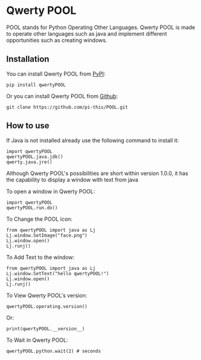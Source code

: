 # Qwerty POOL

POOL stands for Python Operating Other Languages.
Qwerty POOL is made to operate other languages such as java and implement different opportunities such as creating windows.

## Installation

You can install Qwerty POOL from [PyPI](https://pypi.org/project/qwertyPOOL/):

    pip install qwertyPOOL

Or you can install Qwerty POOL from [Github](https://github.com/pi-this/POOL):

    git clone https://github.com/pi-this/POOL.git

## How to use

If Java is not installed already use the following command to install it:

    import qwertyPOOL
    qwertyPOOL.java.jdk()
    qwerty.java.jre()

Although Qwerty POOL's possibilities are short within version 1.0.0, it has the capability to display a window with text from java

To open a window in Qwerty POOL:

    import qwertyPOOL
    qwertyPOOL.run.do()

To Change the POOL icon:

    from qwertyPOOL import java as Lj
    Lj.window.SetImage("face.png")
    Lj.window.open()
    Lj.runj()

To Add Text to the window:

    from qwertyPOOL import java as Lj
    Lj.window.SetText("hello qwertyPOOL!")
    Lj.window.open()
    Lj.runj()
    
To View Qwerty POOL's version:
    
    qwertyPOOL.operating.version()
    
Or:

    print(qwertyPOOL.__version__)
    
To Wait in Qwerty POOL:
    
    qwertyPOOL.python.wait(2) # seconds
